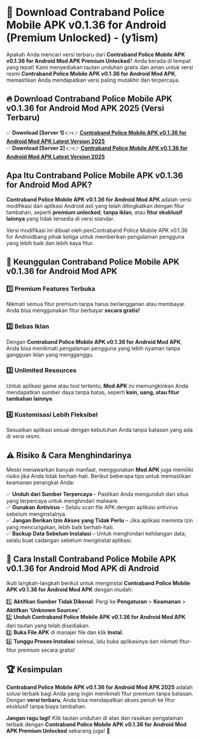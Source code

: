 

# 🎯 Download Contraband Police Mobile APK v0.1.36 for Android (Premium Unlocked) -  (y1ism) 

Apakah Anda mencari versi terbaru dari **Contraband Police Mobile APK v0.1.36 for Android Mod APK Premium Unlocked**? Anda berada di tempat yang tepat! Kami menyediakan tautan unduhan gratis dan aman untuk versi resmi **Contraband Police Mobile APK v0.1.36 for Android Mod APK**, memastikan Anda mendapatkan versi paling mutakhir dan terpercaya.

## 🔥 Download Contraband Police Mobile APK v0.1.36 for Android Mod APK 2025 (Versi Terbaru)

✅ **Download [Server 1]** 👉👉 [**Contraband Police Mobile APK v0.1.36 for Android Mod APK Latest Version 2025**](https://apkcomod.com?title=Contraband_Police_Mobile_APK_v0.1.36_for_Android)  
✅ **Download [Server 2]** 👉👉 [**Contraband Police Mobile APK v0.1.36 for Android Mod APK Latest Version 2025**](https://apkcomod.com?title=Contraband_Police_Mobile_APK_v0.1.36_for_Android)  

## Apa Itu Contraband Police Mobile APK v0.1.36 for Android Mod APK?

**Contraband Police Mobile APK v0.1.36 for Android Mod APK** adalah versi modifikasi dari aplikasi Android asli yang telah ditingkatkan dengan fitur tambahan, seperti **premium unlocked**, **tanpa iklan**, atau **fitur eksklusif lainnya** yang tidak tersedia di versi standar.

Versi modifikasi ini dibuat oleh penContraband Police Mobile APK v0.1.36 for Androidbang pihak ketiga untuk memberikan pengalaman pengguna yang lebih baik dan lebih kaya fitur.

## 🎯 Keunggulan Contraband Police Mobile APK v0.1.36 for Android Mod APK

### 1️⃣ Premium Features Terbuka
Nikmati semua fitur premium tanpa harus berlangganan atau membayar. Anda bisa menggunakan fitur berbayar **secara gratis!**

### 2️⃣ Bebas Iklan
Dengan **Contraband Police Mobile APK v0.1.36 for Android Mod APK**, Anda bisa menikmati pengalaman pengguna yang lebih nyaman tanpa gangguan iklan yang mengganggu.

### 3️⃣ Unlimited Resources
Untuk aplikasi game atau tool tertentu, **Mod APK** ini memungkinkan Anda mendapatkan sumber daya tanpa batas, seperti **koin, uang, atau fitur tambahan lainnya**.

### 4️⃣ Kustomisasi Lebih Fleksibel
Sesuaikan aplikasi sesuai dengan kebutuhan Anda tanpa batasan yang ada di versi resmi.

## ⚠️ Risiko & Cara Menghindarinya

Meski menawarkan banyak manfaat, menggunakan **Mod APK** juga memiliki risiko jika Anda tidak berhati-hati. Berikut beberapa tips untuk memastikan keamanan perangkat Anda:

✅ **Unduh dari Sumber Terpercaya** – Pastikan Anda mengunduh dari situs yang terpercaya untuk menghindari malware.  
✅ **Gunakan Antivirus** – Selalu scan file APK dengan aplikasi antivirus sebelum menginstalnya.  
✅ **Jangan Berikan Izin Akses yang Tidak Perlu** – Jika aplikasi meminta izin yang mencurigakan, lebih baik berhati-hati.  
✅ **Backup Data Sebelum Instalasi** – Untuk menghindari kehilangan data, selalu buat cadangan sebelum menginstal aplikasi.

## 📌 Cara Install Contraband Police Mobile APK v0.1.36 for Android Mod APK di Android

Ikuti langkah-langkah berikut untuk menginstal **Contraband Police Mobile APK v0.1.36 for Android Mod APK** dengan mudah:

1️⃣ **Aktifkan Sumber Tidak Dikenal**: Pergi ke **Pengaturan** > **Keamanan** > **Aktifkan 'Unknown Sources'**.  
2️⃣ **Unduh Contraband Police Mobile APK v0.1.36 for Android Mod APK** dari tautan yang telah disediakan.  
3️⃣ **Buka File APK** di manajer file dan klik **Instal**.  
4️⃣ **Tunggu Proses Instalasi** selesai, lalu buka aplikasinya dan nikmati fitur-fitur premium secara gratis!

## 🏆 Kesimpulan

**Contraband Police Mobile APK v0.1.36 for Android Mod APK 2025** adalah solusi terbaik bagi Anda yang ingin menikmati fitur premium tanpa batasan. Dengan **versi terbaru**, Anda bisa mendapatkan akses penuh ke fitur eksklusif tanpa biaya tambahan.

**Jangan ragu lagi!** Klik tautan unduhan di atas dan rasakan pengalaman terbaik dengan **Contraband Police Mobile APK v0.1.36 for Android Mod APK Premium Unlocked** sekarang juga! 🚀

